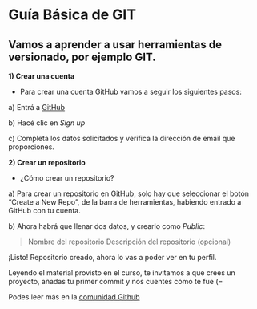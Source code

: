 # Guía Básica de GIT
## Vamos a aprender a usar herramientas de versionado, por ejemplo GIT.

**1) Crear una cuenta**
* Para crear una cuenta GitHub vamos a seguir los siguientes pasos: 

a) Entrá a [GitHub](http://github.com)

b) Hacé clic en *Sign up*

c) Completa los datos solicitados y verifica la dirección de email que proporciones.

**2) Crear un repositorio**
* ¿Cómo crear un repositorio?

a) Para crear un repositorio en GitHub, solo hay que seleccionar el botón “Create a New Repo”, de la barra de herramientas, habiendo entrado a GitHub con tu cuenta.

b) Ahora habrá que llenar dos datos, y crearlo como *Public*:

>Nombre del repositorio
>Descripción del repositorio (opcional)

¡Listo! Repositorio creado, ahora lo vas a poder ver en tu perfil.

Leyendo el material provisto en el curso, te invitamos a que crees un proyecto, añadas tu primer commit y nos cuentes cómo te fue (=

Podes leer más en la [comunidad Github](https://docs.github.com/en/github/getting-started-with-github/create-a-repo)
